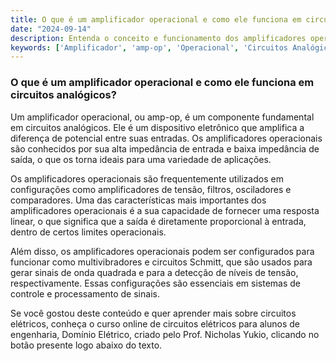 ```yaml
---
title: O que é um amplificador operacional e como ele funciona em circuitos analógicos?
date: "2024-09-14"
description: Entenda o conceito e funcionamento dos amplificadores operacionais em circuitos analógicos.
keywords: ['Amplificador', 'amp-op', 'Operacional', 'Circuitos Analógicos']
---
```


### O que é um amplificador operacional e como ele funciona em circuitos analógicos?

Um amplificador operacional, ou amp-op, é um componente fundamental em circuitos analógicos. Ele é um dispositivo eletrônico que amplifica a diferença de potencial entre suas entradas. Os amplificadores operacionais são conhecidos por sua alta impedância de entrada e baixa impedância de saída, o que os torna ideais para uma variedade de aplicações.

Os amplificadores operacionais são frequentemente utilizados em configurações como amplificadores de tensão, filtros, osciladores e comparadores. Uma das características mais importantes dos amplificadores operacionais é a sua capacidade de fornecer uma resposta linear, o que significa que a saída é diretamente proporcional à entrada, dentro de certos limites operacionais.

Além disso, os amplificadores operacionais podem ser configurados para funcionar como multivibradores e circuitos Schmitt, que são usados para gerar sinais de onda quadrada e para a detecção de níveis de tensão, respectivamente. Essas configurações são essenciais em sistemas de controle e processamento de sinais.

Se você gostou deste conteúdo e quer aprender mais sobre circuitos elétricos, conheça o curso online de circuitos elétricos para alunos de engenharia, Domínio Elétrico, criado pelo Prof. Nicholas Yukio, clicando no botão presente logo abaixo do texto.
